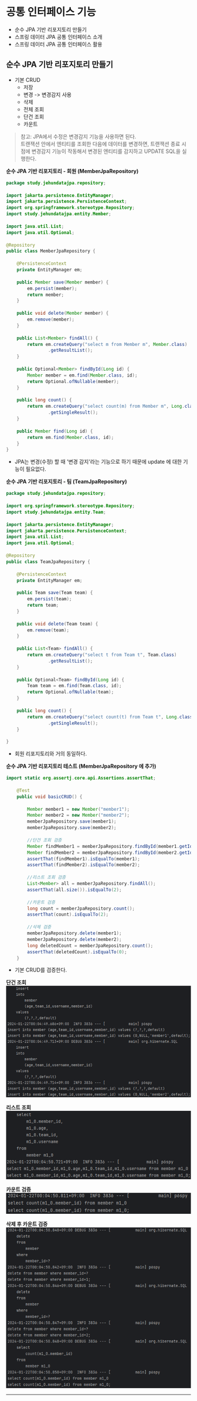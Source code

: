 # 공통 인터페이스 기능
- 순수 JPA 기반 리포지토리 만들기
- 스프링 데이터 JPA 공통 인터페이스 소개
- 스프링 데이터 JPA 공통 인터페이스 활용

## 순수 JPA 기반 리포지토리 만들기
- 기본 CRUD
  - 저장
  - 변경 -> 변경감지 사용
  - 삭제
  - 전체 조회
  - 단건 조회
  - 카운트

> 참고: JPA에서 수정은 변경감지 기능을 사용하면 된다.  
> 트랜잭션 안에서 엔티티를 조회한 다음에 데이터를 변경하면, 트랜잭션 종료 시점에 변경감지 기능이 작동해서 변경된 엔티티를 감지하고 UPDATE SQL을 실행한다.  

**순수 JPA 기반 리포지토리 - 회원 (MemberJpaRepository)**
```java
package study.jehundatajpa.repository;

import jakarta.persistence.EntityManager;
import jakarta.persistence.PersistenceContext;
import org.springframework.stereotype.Repository;
import study.jehundatajpa.entity.Member;

import java.util.List;
import java.util.Optional;

@Repository
public class MemberJpaRepository {

    @PersistenceContext
    private EntityManager em;

    public Member save(Member member) {
        em.persist(member);
        return member;
    }

    public void delete(Member member) {
        em.remove(member);
    }

    public List<Member> findAll() {
        return em.createQuery("select m from Member m", Member.class)
                .getResultList();
    }

    public Optional<Member> findById(Long id) {
        Member member = em.find(Member.class, id);
        return Optional.ofNullable(member);
    }

    public long count() {
        return em.createQuery("select count(m) from Member m", Long.class)
                .getSingleResult();
    }

    public Member find(Long id) {
        return em.find(Member.class, id);
    }
}
```
- JPA는 변경(수정) 할 때 '변경 감지'라는 기능으로 하기 때문에 update 에 대한 기능이 필요없다.


**순수 JPA 기반 리포지토리 - 팀 (TeamJpaRepository)**
```java
package study.jehundatajpa.repository;

import org.springframework.stereotype.Repository;
import study.jehundatajpa.entity.Team;

import jakarta.persistence.EntityManager;
import jakarta.persistence.PersistenceContext;
import java.util.List;
import java.util.Optional;

@Repository
public class TeamJpaRepository {
    
    @PersistenceContext
    private EntityManager em;
    
    public Team save(Team team) {
        em.persist(team);
        return team;
    }
    
    public void delete(Team team) {
        em.remove(team);
    }
    
    public List<Team> findAll() {
        return em.createQuery("select t from Team t", Team.class)
                .getResultList();
    }
    
    public Optional<Team> findById(Long id) {
        Team team = em.find(Team.class, id);
        return Optional.ofNullable(team);
    }
    
    public long count() {
        return em.createQuery("select count(t) from Team t", Long.class)
                .getSingleResult();
    }
    
}
```

- 회원 리포지토리와 거의 동일하다.

**순수 JPA 기반 리포지토리 테스트 (MemberJpaRepository 에 추가)**
```java
import static org.assertj.core.api.Assertions.assertThat;

    @Test
    public void basicCRUD() {

        Member member1 = new Member("member1");
        Member member2 = new Member("member2");
        memberJpaRepository.save(member1);
        memberJpaRepository.save(member2);

        //단건 조회 검증
        Member findMember1 = memberJpaRepository.findById(member1.getId()).get();
        Member findMember2 = memberJpaRepository.findById(member2.getId()).get();
        assertThat(findMember1).isEqualTo(member1);
        assertThat(findMember2).isEqualTo(member2);
        
        //리스트 조회 검증
        List<Member> all = memberJpaRepository.findAll();
        assertThat(all.size()).isEqualTo(2);
        
        //카운트 검증
        long count = memberJpaRepository.count();
        assertThat(count).isEqualTo(2);
        
        //삭제 검증
        memberJpaRepository.delete(member1);
        memberJpaRepository.delete(member2);
        long deletedCount = memberJpaRepository.count();
        assertThat(deletedCount).isEqualTo(0);
    }
```
- 기본 CRUD를 검증한다.

**단건 조회**  
![img.png](image/section3/img.png)  

**리스트 조회**  
![img_1.png](image/section3/img_1.png)

**카운트 검증**  
![img_2.png](image/section3/img_2.png)

**삭제 후 카운트 검증**  
![img_3.png](image/section3/img_3.png)

---